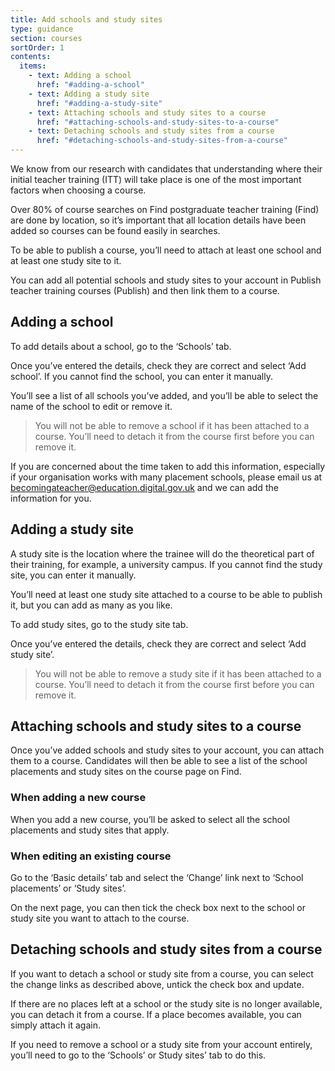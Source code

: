 ```yaml
---
title: Add schools and study sites
type: guidance
section: courses
sortOrder: 1
contents:
  items:
    - text: Adding a school
      href: "#adding-a-school"
    - text: Adding a study site
      href: "#adding-a-study-site"
    - text: Attaching schools and study sites to a course
      href: "#attaching-schools-and-study-sites-to-a-course"
    - text: Detaching schools and study sites from a course
      href: "#detaching-schools-and-study-sites-from-a-course"
---
```


We know from our research with candidates that understanding where their initial teacher training (ITT) will take place is one of the most important factors when choosing a course.

Over 80% of course searches on Find postgraduate teacher training (Find) are done by location, so it’s important that all location details have been added so courses can be found easily in searches.

To be able to publish a course, you’ll need to attach at least one school and at least one study site to it.

You can add all potential schools and study sites to your account in Publish teacher training courses (Publish) and then link them to a course.

## Adding a school

 To add details about a school, go to the ‘Schools’ tab.



Once you’ve entered the details, check they are correct and select ‘Add school’. If you cannot find the school, you can enter it manually.

You’ll see a list of all schools you’ve added, and you’ll be able to select the name of the school to edit or remove it.

> You will not be able to remove a school if it has been attached to a course. You’ll need to detach it from the course first before you can remove it.

If you are concerned about the time taken to add this information, especially if your organisation works with many placement schools, please email us at becomingateacher@education.digital.gov.uk and we can add the information for you.



## Adding a study site

 A study site is the location where the trainee will do the theoretical part of their training, for example, a university campus. If you cannot find the study site, you can enter it manually.

You’ll need at least one study site attached to a course to be able to publish it, but you can add as many as you like.

To add study sites, go to the study site tab.



Once you’ve entered the details, check they are correct and select ‘Add study site’.

> You will not be able to remove a study site if it has been attached to a course. You’ll need to detach it from the course first before you can remove it.

## Attaching schools and study sites to a course

Once you’ve added schools and study sites to your account, you can attach them to a course. Candidates will then be able to see a list of the school placements and study sites on the course page on Find.

### When adding a new course

When you add a new course, you’ll be asked to select all the school placements and study sites that apply.







### When editing an existing course

Go to the ‘Basic details’ tab and select the ‘Change’ link next to ‘School placements’ or ‘Study sites’.



On the next page, you can then tick the check box next to the school or study site you want to attach to the course.

## Detaching schools and study sites from a course

If you want to detach a school or study site from a course, you can select the change links as described above, untick the check box and update.

If there are no places left at a school or the study site is no longer available, you can detach it from a course. If a place becomes available, you can simply attach it again.

If you need to remove a school or a study site from your account entirely, you’ll need to go to the ‘Schools’ or Study sites’ tab to do this.
